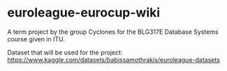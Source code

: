 # euroleague-eurocup-wiki
A term project by the group Cyclones for the BLG317E Database Systems course given in ITU.

Dataset that will be used for the project: https://www.kaggle.com/datasets/babissamothrakis/euroleague-datasets
